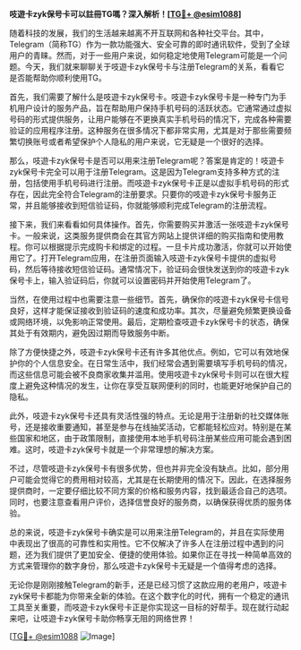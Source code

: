 **吱遊卡zyk保号卡可以註冊TG嗎？深入解析！[[TG💪+ @esim1088](https://t.me/s/esim1088)]**

随着科技的发展，我们的生活越来越离不开互联网和各种社交平台。其中，Telegram（简称TG）作为一款功能强大、安全可靠的即时通讯软件，受到了全球用户的青睐。然而，对于一些用户来说，如何稳定地使用Telegram可能是一个问题。今天，我们就来聊聊关于吱遊卡zyk保号卡与注册Telegram的关系，看看它是否能帮助你顺利使用TG。

首先，我们需要了解什么是吱遊卡zyk保号卡。吱遊卡zyk保号卡是一种专门为手机用户设计的服务产品，旨在帮助用户保持手机号码的活跃状态。它通常通过虚拟号码的形式提供服务，让用户能够在不更换真实手机号码的情况下，完成各种需要验证的应用程序注册。这种服务在很多情况下都非常实用，尤其是对于那些需要频繁切换账号或者希望保护个人隐私的用户来说，它无疑是一个很好的选择。

那么，吱遊卡zyk保号卡是否可以用来注册Telegram呢？答案是肯定的！吱遊卡zyk保号卡完全可以用于注册Telegram。这是因为Telegram支持多种方式的注册，包括使用手机号码进行注册。而吱遊卡zyk保号卡正是以虚拟手机号码的形式存在，因此完全符合Telegram的注册要求。只要你的吱遊卡zyk保号卡服务正常，并且能够接收到短信验证码，你就能够顺利完成Telegram的注册流程。

接下来，我们来看看如何具体操作。首先，你需要购买并激活一张吱遊卡zyk保号卡。一般来说，这类服务提供商会在其官方网站上提供详细的购买指南和使用教程。你可以根据提示完成购卡和绑定的过程。一旦卡片成功激活，你就可以开始使用它了。打开Telegram应用，在注册页面输入吱遊卡zyk保号卡提供的虚拟号码，然后等待接收短信验证码。通常情况下，验证码会很快发送到你的吱遊卡zyk保号卡上，输入验证码后，你就可以设置密码并开始使用Telegram了。

当然，在使用过程中也需要注意一些细节。首先，确保你的吱遊卡zyk保号卡信号良好，这样才能保证接收到验证码的速度和成功率。其次，尽量避免频繁更换设备或网络环境，以免影响正常使用。最后，定期检查吱遊卡zyk保号卡的状态，确保其处于有效期内，避免因过期而导致服务中断。

除了方便快捷之外，吱遊卡zyk保号卡还有许多其他优点。例如，它可以有效地保护你的个人信息安全。在日常生活中，我们经常会遇到需要填写手机号码的情况，而这些信息可能会被不良商家收集并滥用。使用吱遊卡zyk保号卡则可以在很大程度上避免这种情况的发生，让你在享受互联网便利的同时，也能更好地保护自己的隐私。

此外，吱遊卡zyk保号卡还具有灵活性强的特点。无论是用于注册新的社交媒体账号，还是接收重要通知，甚至是参与在线抽奖活动，它都能轻松应对。特别是在某些国家和地区，由于政策限制，直接使用本地手机号码注册某些应用可能会遇到困难。这时，吱遊卡zyk保号卡就是一个非常理想的解决方案。

不过，尽管吱遊卡zyk保号卡有很多优势，但也并非完全没有缺点。比如，部分用户可能会觉得它的费用相对较高，尤其是在长期使用的情况下。因此，在选择服务提供商时，一定要仔细比较不同方案的价格和服务内容，找到最适合自己的选项。同时，也要注意查看用户评价，选择信誉良好的服务商，以确保获得优质的服务体验。

总的来说，吱遊卡zyk保号卡确实是可以用来注册Telegram的，并且在实际使用中表现出了很高的可靠性和实用性。它不仅解决了许多人在注册过程中遇到的问题，还为我们提供了更加安全、便捷的使用体验。如果你正在寻找一种简单高效的方式来管理你的数字身份，那么吱遊卡zyk保号卡无疑是一个值得考虑的选择。

无论你是刚刚接触Telegram的新手，还是已经习惯了这款应用的老用户，吱遊卡zyk保号卡都能为你带来全新的体验。在这个数字化的时代，拥有一个稳定的通讯工具至关重要，而吱遊卡zyk保号卡正是你实现这一目标的好帮手。现在就行动起来吧，让吱遊卡zyk保号卡助你畅享无阻的网络世界！

[[TG💪+ @esim1088](https://t.me/s/esim1088) ![Image](https://i.postimg.cc/4NQfJmqS/Snipaste-2025-05-13-00-14-12.png)]